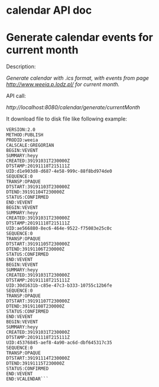 # calendar API doc


# Generate calendar events for current month

Description:

*Generate calendar with .ics format, with events from page http://www.weeia.p.lodz.pl/ for current month.*

API call:

*http://localhost:8080/calendar/generate/currentMonth*

It download file to disk file like following example:

```BEGIN:VCALENDAR
VERSION:2.0
METHOD:PUBLISH
PRODID:weeia
CALSCALE:GREGORIAN
BEGIN:VEVENT
SUMMARY:heyy
CREATED:39191031T230000Z
DTSTAMP:20191118T215111Z
UID:d1e903d8-d687-4e58-999c-88f8bd974de0
SEQUENCE:0
TRANSP:OPAQUE
DTSTART:39191103T230000Z
DTEND:39191104T230000Z
STATUS:CONFIRMED
END:VEVENT
BEGIN:VEVENT
SUMMARY:heyy
CREATED:39191031T230000Z
DTSTAMP:20191118T215111Z
UID:ae566880-8ec6-464e-9522-f75083e25c0c
SEQUENCE:0
TRANSP:OPAQUE
DTSTART:39191105T230000Z
DTEND:39191106T230000Z
STATUS:CONFIRMED
END:VEVENT
BEGIN:VEVENT
SUMMARY:heyy
CREATED:39191031T230000Z
DTSTAMP:20191118T215111Z
UID:30d1631b-c85e-47c3-b333-10755c12b6fe
SEQUENCE:0
TRANSP:OPAQUE
DTSTART:39191107T230000Z
DTEND:39191108T230000Z
STATUS:CONFIRMED
END:VEVENT
BEGIN:VEVENT
SUMMARY:heyy
CREATED:39191031T230000Z
DTSTAMP:20191118T215111Z
UID:45376845-aef8-4a90-ac6d-dbf645317c35
SEQUENCE:0
TRANSP:OPAQUE
DTSTART:39191114T230000Z
DTEND:39191115T230000Z
STATUS:CONFIRMED
END:VEVENT
END:VCALENDAR```

